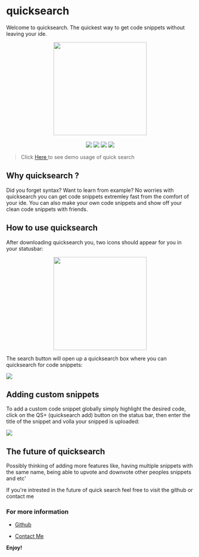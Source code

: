 # quicksearch

Welcome to quicksearch. The quickest way to get code snippets without leaving your ide.

<p align=center>
    <img src="https://freeiconshop.com/wp-content/uploads/edd/search-flat.png" width=250>
  <br>
  <br>
  <img src="https://img.shields.io/badge/License-MIT-yellow.svg">
<img src="https://img.shields.io/badge/License-Apache%202.0-blue.svg">
  <img src="https://img.shields.io/badge/quick-code-brightgreen">
    <img src="https://img.shields.io/badge/code-snip-red">
</p>

> Click <a href="https://www.youtube.com/watch?v=gMi98dkdV5A"> Here </a> to see demo usage of quick search

## Why quicksearch ?
Did you forget syntax? Want to learn from example?
No worries with quicksearch you can get code snippets extremley fast from the comfort of your ide. You can also make your own code snippets and show off your clean code snippets with friends.

## How to use quicksearch


After downloading quicksearch you, two icons should appear for you in your statusbar:

<p align=center>
    <img src="https://i.imgur.com/HdYeq07.png" width=250>
</p>

The search button will open up a quicksearch box where you can quicksearch for code snippets:

![](https://i.imgur.com/xOQy35R.gif)

## Adding custom snippets

To add a custom code snippet globally simply highlight the desired code, click on the QS+ (quicksearch add) button on the status bar, then enter the title of the snippet and volla your snipped is uploaded:

![](https://i.imgur.com/1onXJnF.gif)


## The future of quicksearch
Possibly thinking of adding more features like, having multiple snippets with the same name, being able to upvote and downvote other peoples snippets and etc'

If you're intrested in the future of quick search
feel free to visit the github or contact me

### For more information

* [Github](https://github.com/micaelillos/quicksearch)

* [Contact Me](https://micaelil.com/contact)

**Enjoy!**
